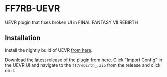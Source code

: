 # FF7RB-UEVR

UEVR plugin that fixes broken UI in FINAL FANTASY VII REBIRTH

## Installation

Install the nightly build of UEVR [from here](https://github.com/praydog/UEVR-nightly/releases/latest).

Download the latest release of the plugin from [here](https://github.com/praydog/FF7RB-UEVR/releases/latest). Click "Import Config" in the UEVR UI and navigate to the `ff7rebirth_.zip` from the release and click on it.

